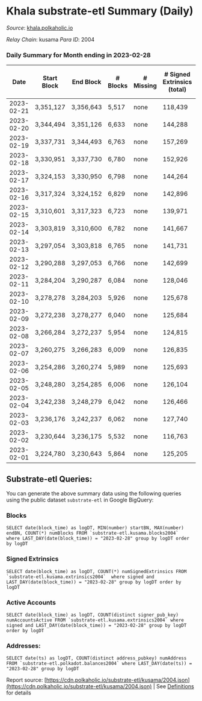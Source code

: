 # Khala substrate-etl Summary (Daily)

_Source_: [khala.polkaholic.io](https://khala.polkaholic.io)

*Relay Chain*: kusama
*Para ID*: 2004



### Daily Summary for Month ending in 2023-02-28


| Date | Start Block | End Block | # Blocks | # Missing | # Signed Extrinsics (total) | # Active Accounts | # Addresses with Balances | # Events | # Transfers | # XCM Transfers In | # XCM Transfers Out |
| ---- | ----------- | --------- | -------- | --------- | --------------------------- | ----------------- | ------------------------- | -------- | ----------- | ------------------ | ------------------- |
| 2023-02-21 | 3,351,127 | 3,356,643 | 5,517 | none  | 118,439 | 1,441 |  | 1,928,291 | 109,894 ($30,465,645.23) |   |   |
| 2023-02-20 | 3,344,494 | 3,351,126 | 6,633 | none  | 144,288 | 1,465 | 23,598 | 2,355,230 | 132,565 ($2,064,413.42) |   |   |
| 2023-02-19 | 3,337,731 | 3,344,493 | 6,763 | none  | 157,269 | 1,212 | 23,559 | 2,470,191 | 133,609 ($1,251,513.05) |   |   |
| 2023-02-18 | 3,330,951 | 3,337,730 | 6,780 | none  | 152,926 |  | 23,521 | 2,429,058 | 134,439 ($659,224.94) | 5 ($349.69) |   |
| 2023-02-17 | 3,324,153 | 3,330,950 | 6,798 | none  | 144,264 | 1,454 | 23,533 | 2,345,314 | 134,131 ($3,164,731.08) | 13 ($2,175.83) |   |
| 2023-02-16 | 3,317,324 | 3,324,152 | 6,829 | none  | 142,896 | 1,386 | 23,483 | 2,333,143 | 134,112 ($777,521.81) | 8 ($1,808.03) |   |
| 2023-02-15 | 3,310,601 | 3,317,323 | 6,723 | none  | 139,971 | 1,415 | 23,472 | 2,293,491 | 132,835 ($1,619,598.16) | 12 ($330.94) |   |
| 2023-02-14 | 3,303,819 | 3,310,600 | 6,782 | none  | 141,667 | 1,417 | 23,468 | 2,321,444 | 134,418 ($1,535,376.16) | 13 ($943.90) |   |
| 2023-02-13 | 3,297,054 | 3,303,818 | 6,765 | none  | 141,731 | 1,395 | 23,457 | 2,313,043 | 133,623 ($1,032,488.57) | 3 ($111.84) |   |
| 2023-02-12 | 3,290,288 | 3,297,053 | 6,766 | none  | 142,699 | 1,361 | 23,451 | 2,322,327 | 134,058 ($1,052,851.01) | 4 ($1,048.73) |   |
| 2023-02-11 | 3,284,204 | 3,290,287 | 6,084 | none  | 128,046 | 1,346 | 23,440 | 6,473,373 | 120,104 ($647,453.04) | 6 ($446.67) |   |
| 2023-02-10 | 3,278,278 | 3,284,203 | 5,926 | none  | 125,678 | 1,453 | 23,431 | 7,465,714 | 116,547 ($946,299.14) | 8 ($1,003.77) |   |
| 2023-02-09 | 3,272,238 | 3,278,277 | 6,040 | none  | 125,684 | 1,421 | 23,425 | 7,488,319 | 117,667 ($1,502,858.46) | 23 ($2,119.31) |   |
| 2023-02-08 | 3,266,284 | 3,272,237 | 5,954 | none  | 124,815 | 1,449 | 23,404 | 7,359,579 | 116,658 ($953,168.66) | 7 ($484.33) |   |
| 2023-02-07 | 3,260,275 | 3,266,283 | 6,009 | none  | 126,835 | 1,499 | 23,377 | 7,413,161 | 118,028 ($1,677,581.65) | 29 ($5,445.01) |   |
| 2023-02-06 | 3,254,286 | 3,260,274 | 5,989 | none  | 125,693 | 1,463 | 23,340 | 7,436,872 | 117,542 ($1,434,546.43) | 31 ($2,407.95) |   |
| 2023-02-05 | 3,248,280 | 3,254,285 | 6,006 | none  | 126,104 | 1,417 | 23,319 | 7,408,192 | 118,517 ($1,255,399.12) | 40 ($2,911.50) |   |
| 2023-02-04 | 3,242,238 | 3,248,279 | 6,042 | none  | 126,466 | 1,325 | 23,300 | 7,429,420 | 118,560 ($538,083.98) | 9 ($1,598.73) |   |
| 2023-02-03 | 3,236,176 | 3,242,237 | 6,062 | none  | 127,740 | 1,389 | 23,282 | 7,458,008 | 119,681 ($786,131.84) | 10 ($1,300.68) |   |
| 2023-02-02 | 3,230,644 | 3,236,175 | 5,532 | none  | 116,763 | 1,399 | 23,259 | 6,830,036 | 108,780 ($934,080.80) | 11 ($943.57) |   |
| 2023-02-01 | 3,224,780 | 3,230,643 | 5,864 | none  | 125,205 | 1,422 | 23,262 | 7,082,142 | 114,644 ($2,497,882.52) | 19 ($594.68) |   |

## Substrate-etl Queries:
You can generate the above summary data using the following queries using the public dataset `substrate-etl` in Google BigQuery:


### Blocks
```
SELECT date(block_time) as logDT, MIN(number) startBN, MAX(number) endBN, COUNT(*) numBlocks FROM `substrate-etl.kusama.blocks2004`  where LAST_DAY(date(block_time)) = "2023-02-28" group by logDT order by logDT
```


### Signed Extrinsics
```
SELECT date(block_time) as logDT, COUNT(*) numSignedExtrinsics FROM `substrate-etl.kusama.extrinsics2004`  where signed and LAST_DAY(date(block_time)) = "2023-02-28" group by logDT order by logDT
```


### Active Accounts
```
SELECT date(block_time) as logDT, COUNT(distinct signer_pub_key) numAccountsActive FROM `substrate-etl.kusama.extrinsics2004` where signed and LAST_DAY(date(block_time)) = "2023-02-28" group by logDT order by logDT
```


### Addresses:
```
SELECT date(ts) as logDT, COUNT(distinct address_pubkey) numAddress FROM `substrate-etl.polkadot.balances2004` where LAST_DAY(date(ts)) = "2023-02-28" group by logDT
```



Report source: [https://cdn.polkaholic.io/substrate-etl/kusama/2004.json](https://cdn.polkaholic.io/substrate-etl/kusama/2004.json) | See [Definitions](/DEFINITIONS.md) for details
